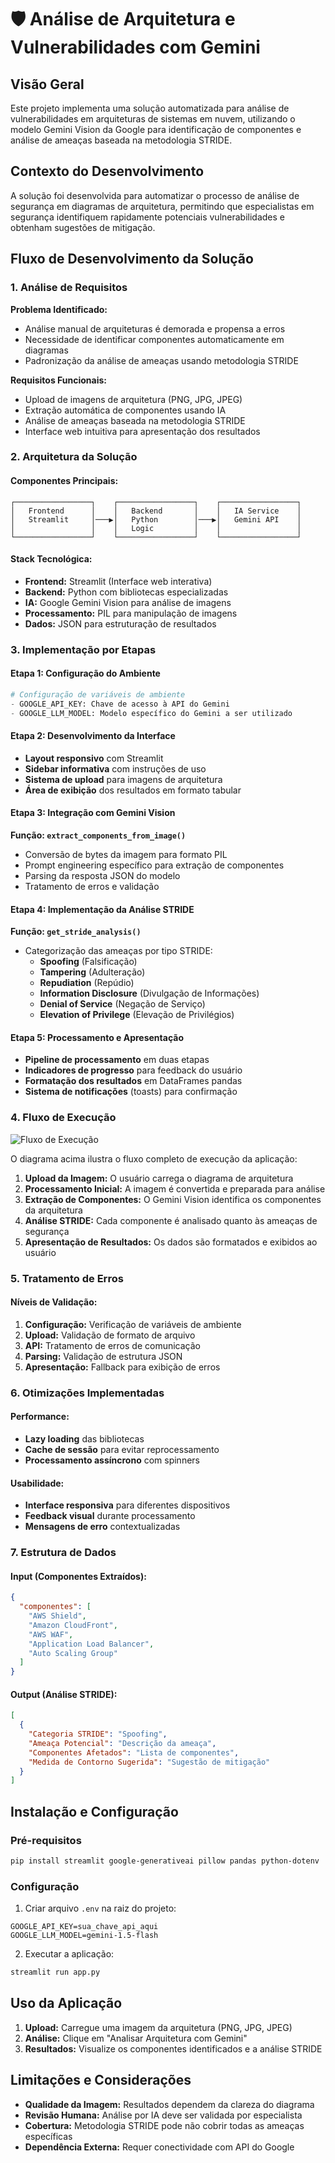 # 🛡️ Análise de Arquitetura e Vulnerabilidades com Gemini

## Visão Geral

Este projeto implementa uma solução automatizada para análise de vulnerabilidades em arquiteturas de sistemas em nuvem, utilizando o modelo Gemini Vision da Google para identificação de componentes e análise de ameaças baseada na metodologia STRIDE.

## Contexto do Desenvolvimento

A solução foi desenvolvida para automatizar o processo de análise de segurança em diagramas de arquitetura, permitindo que especialistas em segurança identifiquem rapidamente potenciais vulnerabilidades e obtenham sugestões de mitigação.

## Fluxo de Desenvolvimento da Solução

### 1. Análise de Requisitos

**Problema Identificado:**
- Análise manual de arquiteturas é demorada e propensa a erros
- Necessidade de identificar componentes automaticamente em diagramas
- Padronização da análise de ameaças usando metodologia STRIDE

**Requisitos Funcionais:**
- Upload de imagens de arquitetura (PNG, JPG, JPEG)
- Extração automática de componentes usando IA
- Análise de ameaças baseada na metodologia STRIDE
- Interface web intuitiva para apresentação dos resultados

### 2. Arquitetura da Solução

#### Componentes Principais:
```
┌─────────────────┐    ┌─────────────────┐    ┌─────────────────┐
│   Frontend      │    │   Backend       │    │   IA Service    │
│   Streamlit     │───▶│   Python        │───▶│   Gemini API    │
│                 │    │   Logic         │    │                 │
└─────────────────┘    └─────────────────┘    └─────────────────┘
```

#### Stack Tecnológica:
- **Frontend:** Streamlit (Interface web interativa)
- **Backend:** Python com bibliotecas especializadas
- **IA:** Google Gemini Vision para análise de imagens
- **Processamento:** PIL para manipulação de imagens
- **Dados:** JSON para estruturação de resultados

### 3. Implementação por Etapas

#### Etapa 1: Configuração do Ambiente
```python
# Configuração de variáveis de ambiente
- GOOGLE_API_KEY: Chave de acesso à API do Gemini
- GOOGLE_LLM_MODEL: Modelo específico do Gemini a ser utilizado
```

#### Etapa 2: Desenvolvimento da Interface
- **Layout responsivo** com Streamlit
- **Sidebar informativa** com instruções de uso
- **Sistema de upload** para imagens de arquitetura
- **Área de exibição** dos resultados em formato tabular

#### Etapa 3: Integração com Gemini Vision
**Função: `extract_components_from_image()`**
- Conversão de bytes da imagem para formato PIL
- Prompt engineering específico para extração de componentes
- Parsing da resposta JSON do modelo
- Tratamento de erros e validação

#### Etapa 4: Implementação da Análise STRIDE
**Função: `get_stride_analysis()`**
- Categorização das ameaças por tipo STRIDE:
  - **Spoofing** (Falsificação)
  - **Tampering** (Adulteração)
  - **Repudiation** (Repúdio)
  - **Information Disclosure** (Divulgação de Informações)
  - **Denial of Service** (Negação de Serviço)
  - **Elevation of Privilege** (Elevação de Privilégios)

#### Etapa 5: Processamento e Apresentação
- **Pipeline de processamento** em duas etapas
- **Indicadores de progresso** para feedback do usuário
- **Formatação dos resultados** em DataFrames pandas
- **Sistema de notificações** (toasts) para confirmação

### 4. Fluxo de Execução

![Fluxo de Execução](diagrama.png)

O diagrama acima ilustra o fluxo completo de execução da aplicação:

1. **Upload da Imagem:** O usuário carrega o diagrama de arquitetura
2. **Processamento Inicial:** A imagem é convertida e preparada para análise
3. **Extração de Componentes:** O Gemini Vision identifica os componentes da arquitetura
4. **Análise STRIDE:** Cada componente é analisado quanto às ameaças de segurança
5. **Apresentação de Resultados:** Os dados são formatados e exibidos ao usuário


### 5. Tratamento de Erros

#### Níveis de Validação:
1. **Configuração:** Verificação de variáveis de ambiente
2. **Upload:** Validação de formato de arquivo
3. **API:** Tratamento de erros de comunicação
4. **Parsing:** Validação de estrutura JSON
5. **Apresentação:** Fallback para exibição de erros

### 6. Otimizações Implementadas

#### Performance:
- **Lazy loading** das bibliotecas
- **Cache de sessão** para evitar reprocessamento
- **Processamento assíncrono** com spinners

#### Usabilidade:
- **Interface responsiva** para diferentes dispositivos
- **Feedback visual** durante processamento
- **Mensagens de erro** contextualizadas

### 7. Estrutura de Dados

#### Input (Componentes Extraídos):
```json
{
  "componentes": [
    "AWS Shield",
    "Amazon CloudFront",
    "AWS WAF",
    "Application Load Balancer",
    "Auto Scaling Group"
  ]
}
```

#### Output (Análise STRIDE):
```json
[
  {
    "Categoria STRIDE": "Spoofing",
    "Ameaça Potencial": "Descrição da ameaça",
    "Componentes Afetados": "Lista de componentes",
    "Medida de Contorno Sugerida": "Sugestão de mitigação"
  }
]
```

## Instalação e Configuração

### Pré-requisitos
```bash
pip install streamlit google-generativeai pillow pandas python-dotenv
```

### Configuração
1. Criar arquivo `.env` na raiz do projeto:
```env
GOOGLE_API_KEY=sua_chave_api_aqui
GOOGLE_LLM_MODEL=gemini-1.5-flash
```

2. Executar a aplicação:
```bash
streamlit run app.py
```

## Uso da Aplicação

1. **Upload:** Carregue uma imagem da arquitetura (PNG, JPG, JPEG)
2. **Análise:** Clique em "Analisar Arquitetura com Gemini"
3. **Resultados:** Visualize os componentes identificados e a análise STRIDE

## Limitações e Considerações

- **Qualidade da Imagem:** Resultados dependem da clareza do diagrama
- **Revisão Humana:** Análise por IA deve ser validada por especialista
- **Cobertura:** Metodologia STRIDE pode não cobrir todas as ameaças específicas
- **Dependência Externa:** Requer conectividade com API do Google